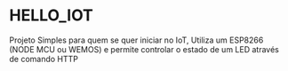 # HELLO_IOT
Projeto Simples para quem se quer iniciar no IoT, Utiliza um ESP8266 (NODE MCU ou WEMOS) e permite controlar o estado de um  LED através de comando HTTP
